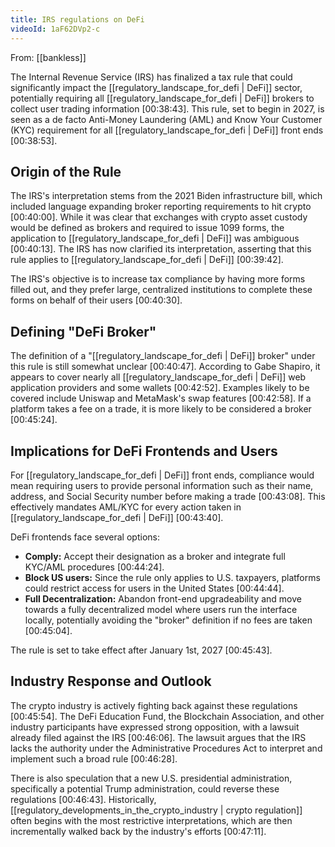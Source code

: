 ```yaml
---
title: IRS regulations on DeFi
videoId: 1aF62DVp2-c
---
```


From: [[bankless]] <br/> 

The Internal Revenue Service (IRS) has finalized a tax rule that could significantly impact the [[regulatory_landscape_for_defi | DeFi]] sector, potentially requiring all [[regulatory_landscape_for_defi | DeFi]] brokers to collect user trading information <a class="yt-timestamp" data-t="00:38:43">[00:38:43]</a>. This rule, set to begin in 2027, is seen as a de facto Anti-Money Laundering (AML) and Know Your Customer (KYC) requirement for all [[regulatory_landscape_for_defi | DeFi]] front ends <a class="yt-timestamp" data-t="00:38:53">[00:38:53]</a>.

## Origin of the Rule

The IRS's interpretation stems from the 2021 Biden infrastructure bill, which included language expanding broker reporting requirements to hit crypto <a class="yt-timestamp" data-t="00:40:00">[00:40:00]</a>. While it was clear that exchanges with crypto asset custody would be defined as brokers and required to issue 1099 forms, the application to [[regulatory_landscape_for_defi | DeFi]] was ambiguous <a class="yt-timestamp" data-t="00:40:13">[00:40:13]</a>. The IRS has now clarified its interpretation, asserting that this rule applies to [[regulatory_landscape_for_defi | DeFi]] <a class="yt-timestamp" data-t="00:39:42">[00:39:42]</a>.

The IRS's objective is to increase tax compliance by having more forms filled out, and they prefer large, centralized institutions to complete these forms on behalf of their users <a class="yt-timestamp" data-t="00:40:30">[00:40:30]</a>.

## Defining "DeFi Broker"

The definition of a "[[regulatory_landscape_for_defi | DeFi]] broker" under this rule is still somewhat unclear <a class="yt-timestamp" data-t="00:40:47">[00:40:47]</a>. According to Gabe Shapiro, it appears to cover nearly all [[regulatory_landscape_for_defi | DeFi]] web application providers and some wallets <a class="yt-timestamp" data-t="00:42:52">[00:42:52]</a>. Examples likely to be covered include Uniswap and MetaMask's swap features <a class="yt-timestamp" data-t="00:42:58">[00:42:58]</a>. If a platform takes a fee on a trade, it is more likely to be considered a broker <a class="yt-timestamp" data-t="00:45:24">[00:45:24]</a>.

## Implications for DeFi Frontends and Users

For [[regulatory_landscape_for_defi | DeFi]] front ends, compliance would mean requiring users to provide personal information such as their name, address, and Social Security number before making a trade <a class="yt-timestamp" data-t="00:43:08">[00:43:08]</a>. This effectively mandates AML/KYC for every action taken in [[regulatory_landscape_for_defi | DeFi]] <a class="yt-timestamp" data-t="00:43:40">[00:43:40]</a>.

DeFi frontends face several options:
*   **Comply:** Accept their designation as a broker and integrate full KYC/AML procedures <a class="yt-timestamp" data-t="00:44:24">[00:44:24]</a>.
*   **Block US users:** Since the rule only applies to U.S. taxpayers, platforms could restrict access for users in the United States <a class="yt-timestamp" data-t="00:44:44">[00:44:44]</a>.
*   **Full Decentralization:** Abandon front-end upgradeability and move towards a fully decentralized model where users run the interface locally, potentially avoiding the "broker" definition if no fees are taken <a class="yt-timestamp" data-t="00:45:04">[00:45:04]</a>.

The rule is set to take effect after January 1st, 2027 <a class="yt-timestamp" data-t="00:45:43">[00:45:43]</a>.

## Industry Response and Outlook

The crypto industry is actively fighting back against these regulations <a class="yt-timestamp" data-t="00:45:54">[00:45:54]</a>. The DeFi Education Fund, the Blockchain Association, and other industry participants have expressed strong opposition, with a lawsuit already filed against the IRS <a class="yt-timestamp" data-t="00:46:06">[00:46:06]</a>. The lawsuit argues that the IRS lacks the authority under the Administrative Procedures Act to interpret and implement such a broad rule <a class="yt-timestamp" data-t="00:46:28">[00:46:28]</a>.

There is also speculation that a new U.S. presidential administration, specifically a potential Trump administration, could reverse these regulations <a class="yt-timestamp" data-t="00:46:43">[00:46:43]</a>. Historically, [[regulatory_developments_in_the_crypto_industry | crypto regulation]] often begins with the most restrictive interpretations, which are then incrementally walked back by the industry's efforts <a class="yt-timestamp" data-t="00:47:11">[00:47:11]</a>.